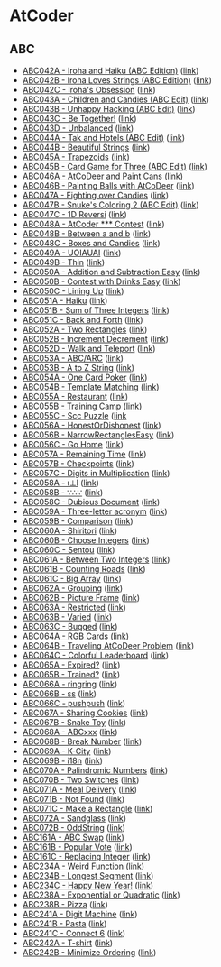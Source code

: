 # AtCoder

## ABC
- [ABC042A - Iroha and Haiku (ABC Edition)](ABC042/A) ([link](https://atcoder.jp/contests/abc042/tasks/abc042_a))
- [ABC042B - Iroha Loves Strings (ABC Edition)](ABC042/B) ([link](https://atcoder.jp/contests/abc042/tasks/abc042_b))
- [ABC042C - Iroha's Obsession](ABC042/C) ([link](https://atcoder.jp/contests/abc042/tasks/arc058_a))
- [ABC043A - Children and Candies (ABC Edit)](ABC043/A) ([link](https://atcoder.jp/contests/abc043/tasks/abc043_a))
- [ABC043B - Unhappy Hacking (ABC Edit)](ABC043/B) ([link](https://atcoder.jp/contests/abc043/tasks/abc043_b))
- [ABC043C - Be Together!](ABC043/C) ([link](https://atcoder.jp/contests/abc043/tasks/arc059_a))
- [ABC043D - Unbalanced](ABC043/D) ([link](https://atcoder.jp/contests/abc043/tasks/abc043_d))
- [ABC044A - Tak and Hotels (ABC Edit)](ABC044/A) ([link](https://atcoder.jp/contests/abc044/tasks/abc044_a))
- [ABC044B - Beautiful Strings](ABC044/B) ([link](https://atcoder.jp/contests/abc044/tasks/abc044_b))
- [ABC045A - Trapezoids](ABC045/A) ([link](https://atcoder.jp/contests/abc045/tasks/abc045_a))
- [ABC045B - Card Game for Three (ABC Edit)](ABC045/B) ([link](https://atcoder.jp/contests/abc045/tasks/abc045_b))
- [ABC046A - AtCoDeer and Paint Cans](ABC046/A) ([link](https://atcoder.jp/contests/abc046/tasks/abc046_a))
- [ABC046B - Painting Balls with AtCoDeer](ABC046/B) ([link](https://atcoder.jp/contests/abc046/tasks/abc046_b))
- [ABC047A - Fighting over Candies](ABC047/A) ([link](https://atcoder.jp/contests/abc047/tasks/abc047_a))
- [ABC047B - Snuke's Coloring 2 (ABC Edit)](ABC047/B) ([link](https://atcoder.jp/contests/abc047/tasks/abc047_b))
- [ABC047C - 1D Reversi](ABC047/C) ([link](https://atcoder.jp/contests/abc047/tasks/arc063_a))
- [ABC048A - AtCoder *** Contest](ABC048/A) ([link](https://atcoder.jp/contests/abc048/tasks/abc048_a))
- [ABC048B - Between a and b](ABC048/B) ([link](https://atcoder.jp/contests/abc048/tasks/abc048_b))
- [ABC048C - Boxes and Candies](ABC048/C) ([link](https://atcoder.jp/contests/abc048/tasks/arc064_a))
- [ABC049A - UOIAUAI](ABC049/A) ([link](https://atcoder.jp/contests/abc049/tasks/abc049_a))
- [ABC049B - Thin](ABC049/B) ([link](https://atcoder.jp/contests/abc049/tasks/abc049_b))
- [ABC050A - Addition and Subtraction Easy](ABC050/A) ([link](https://atcoder.jp/contests/abc050/tasks/abc050_a))
- [ABC050B - Contest with Drinks Easy](ABC050/B) ([link](https://atcoder.jp/contests/abc050/tasks/abc050_a))
- [ABC050C - Lining Up](ABC050/C) ([link](https://atcoder.jp/contests/abc050/tasks/arc066_a))
- [ABC051A - Haiku](ABC051/A) ([link](https://atcoder.jp/contests/abc051/tasks/abc051_a))
- [ABC051B - Sum of Three Integers](ABC051/B) ([link](https://atcoder.jp/contests/abc051/tasks/abc051_b))
- [ABC051C - Back and Forth](ABC051/C) ([link](https://atcoder.jp/contests/abc051/tasks/abc051_c))
- [ABC052A - Two Rectangles](ABC052/A) ([link](https://atcoder.jp/contests/abc052/tasks/abc052_a))
- [ABC052B - Increment Decrement](ABC052/B) ([link](https://atcoder.jp/contests/abc052/tasks/abc052_b))
- [ABC052D - Walk and Teleport](ABC052/D) ([link](https://atcoder.jp/contests/abc052/tasks/arc067_b))
- [ABC053A - ABC/ARC](ABC053/A) ([link](https://atcoder.jp/contests/abc053/tasks/abc053_a))
- [ABC053B - A to Z String](ABC053/B) ([link](https://atcoder.jp/contests/abc053/tasks/abc053_b))
- [ABC054A - One Card Poker](ABC054/A) ([link](https://atcoder.jp/contests/abc054/tasks/abc054_a))
- [ABC054B - Template Matching](ABC054/B) ([link](https://atcoder.jp/contests/abc054/tasks/abc054_b))
- [ABC055A - Restaurant](ABC055/A) ([link](https://atcoder.jp/contests/abc055/tasks/abc055_a))
- [ABC055B - Training Camp](ABC055/B) ([link](https://atcoder.jp/contests/abc055/tasks/abc055_b))
- [ABC055C - Scc Puzzle](ABC055/C) ([link](https://atcoder.jp/contests/abc055/tasks/arc069_a)
- [ABC056A - HonestOrDishonest](ABC056/A) ([link](https://atcoder.jp/contests/abc056/tasks/abc056_a))
- [ABC056B - NarrowRectanglesEasy](ABC056/B) ([link](https://atcoder.jp/contests/abc056/tasks/abc056_b))
- [ABC056C - Go Home](ABC056/C) ([link](https://atcoder.jp/contests/abc056/tasks/arc070_a))
- [ABC057A - Remaining Time](ABC057/A) ([link](https://atcoder.jp/contests/abc057/tasks/abc057_a))
- [ABC057B - Checkpoints](ABC057/B) ([link](https://atcoder.jp/contests/abc057/tasks/abc057_b))
- [ABC057C - Digits in Multiplication](ABC057/C) ([link](https://atcoder.jp/contests/abc057/tasks/abc057_c))
- [ABC058A - ι⊥l](ABC058/A) ([link](https://atcoder.jp/contests/abc058/tasks/abc058_a))
- [ABC058B - ∵∴∵](ABC058/B) ([link](https://atcoder.jp/contests/abc058/tasks/abc058_b))
- [ABC058C - Dubious Document](ABC058/C) ([link](https://atcoder.jp/contests/abc058/tasks/arc071_a))
- [ABC059A - Three-letter acronym](ABC059/A) ([link](https://atcoder.jp/contests/abc059/tasks/abc059_a))
- [ABC059B - Comparison](ABC059/B) ([link](https://atcoder.jp/contests/abc059/tasks/abc059_b))
- [ABC060A - Shiritori](ABC060/A) ([link](https://atcoder.jp/contests/abc060/tasks/abc060_a))
- [ABC060B - Choose Integers](ABC060/B) ([link](https://atcoder.jp/contests/abc060/tasks/abc060_b))
- [ABC060C - Sentou](ABC060/C) ([link](https://atcoder.jp/contests/abc060/tasks/arc073_a))
- [ABC061A - Between Two Integers](ABC061/A) ([link](https://atcoder.jp/contests/abc061/tasks/abc061_a))
- [ABC061B - Counting Roads](ABC061/B) ([link](https://atcoder.jp/contests/abc061/tasks/abc061_b))
- [ABC061C - Big Array](ABC061/C) ([link](https://atcoder.jp/contests/abc061/tasks/abc061_c))
- [ABC062A - Grouping](ABC062/A) ([link](https://atcoder.jp/contests/abc062/tasks/abc062_a))
- [ABC062B - Picture Frame](ABC062/B) ([link](https://atcoder.jp/contests/abc062/tasks/abc062_b))
- [ABC063A - Restricted](ABC063/A) ([link](https://atcoder.jp/contests/abc063/tasks/abc063_a))
- [ABC063B - Varied](ABC063/B) ([link](https://atcoder.jp/contests/abc063/tasks/abc063_b))
- [ABC063C - Bugged](ABC063/C) ([link](https://atcoder.jp/contests/abc063/tasks/arc075_a))
- [ABC064A - RGB Cards](ABC064/A) ([link](https://atcoder.jp/contests/abc064/tasks/abc064_a))
- [ABC064B - Traveling AtCoDeer Problem](ABC064/B) ([link](https://atcoder.jp/contests/abc064/tasks/abc064_b))
- [ABC064C - Colorful Leaderboard](ABC064/C) ([link](https://atcoder.jp/contests/abc064/tasks/abc064_c))
- [ABC065A - Expired?](ABC065/A) ([link](https://atcoder.jp/contests/abc065/tasks/abc065_a))
- [ABC065B - Trained?](ABC065/B) ([link](https://atcoder.jp/contests/abc065/tasks/abc065_b))
- [ABC066A - ringring](ABC066/A) ([link](https://atcoder.jp/contests/abc066/tasks/abc066_a))
- [ABC066B - ss](ABC066/B) ([link](https://atcoder.jp/contests/abc066/tasks/abc066_b))
- [ABC066C - pushpush](ABC066/C) ([link](https://atcoder.jp/contests/abc066/tasks/arc077_a))
- [ABC067A - Sharing Cookies](ABC067/A) ([link](https://atcoder.jp/contests/abc067/tasks/abc067_a))
- [ABC067B - Snake Toy](ABC067/B) ([link](https://atcoder.jp/contests/abc067/tasks/abc067_b))
- [ABC068A - ABCxxx](ABC068/A) ([link](https://atcoder.jp/contests/abc068/tasks/abc068_a))
- [ABC068B - Break Number](ABC068/B) ([link](https://atcoder.jp/contests/abc068/tasks/abc068_b))
- [ABC069A - K-City](ABC069/A) ([link](https://atcoder.jp/contests/abc069/tasks/abc069_a))
- [ABC069B - i18n](ABC069/B) ([link](https://atcoder.jp/contests/abc069/tasks/abc069_b))
- [ABC070A - Palindromic Numbers](ABC070/A) ([link](https://atcoder.jp/contests/abc070/tasks/abc070_a))
- [ABC070B - Two Switches](ABC070/B) ([link](https://atcoder.jp/contests/abc070/tasks/abc070_b))
- [ABC071A - Meal Delivery](ABC071/A) ([link](https://atcoder.jp/contests/abc071/tasks/abc071_a))
- [ABC071B - Not Found](ABC071/B) ([link](https://atcoder.jp/contests/abc071/tasks/abc071_b))
- [ABC071C - Make a Rectangle](ABC071/C) ([link](https://atcoder.jp/contests/abc071/tasks/abc071_c))
- [ABC072A - Sandglass](ABC072/A) ([link](https://atcoder.jp/contests/abc072/tasks/abc072_a))
- [ABC072B - OddString](ABC072/B) ([link](https://atcoder.jp/contests/abc072/tasks/abc072_b))
- [ABC161A - ABC Swap](ABC061/A) ([link](https://atcoder.jp/contests/abc161/tasks/abc161_a))
- [ABC161B - Popular Vote](ABC061/B) ([link](https://atcoder.jp/contests/abc161/tasks/abc161_b))
- [ABC161C - Replacing Integer](ABC061/C) ([link](https://atcoder.jp/contests/abc161/tasks/abc161_c))
- [ABC234A - Weird Function](ABC234/A) ([link](https://atcoder.jp/contests/abc234/tasks/abc234_a))
- [ABC234B - Longest Segment](ABC234/B) ([link](https://atcoder.jp/contests/abc234/tasks/abc234_b))
- [ABC234C - Happy New Year!](ABC234/C) ([link](https://atcoder.jp/contests/abc234/tasks/abc234_c))
- [ABC238A - Exponential or Quadratic](ABC238/A) ([link](https://atcoder.jp/contests/abc238/tasks/abc238_a))
- [ABC238B - Pizza](ABC238/B) ([link](https://atcoder.jp/contests/abc238/tasks/abc238_b))
- [ABC241A - Digit Machine](ABC241/A) ([link](https://atcoder.jp/contests/abc241/tasks/abc241_a))
- [ABC241B - Pasta](ABC241/B) ([link](https://atcoder.jp/contests/abc241/tasks/abc241_b))
- [ABC241C - Connect 6](ABC241/C) ([link](https://atcoder.jp/contests/abc241/tasks/abc241_c))
- [ABC242A - T-shirt](ABC242/A) ([link](https://atcoder.jp/contests/abc242/tasks/abc242_a))
- [ABC242B - Minimize Ordering](ABC242/B) ([link](https://atcoder.jp/contests/abc242/tasks/abc242_b))